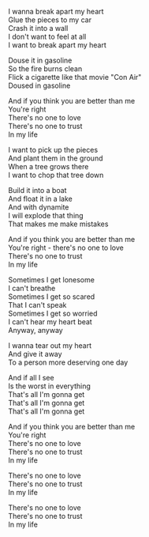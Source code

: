 I wanna break apart my heart  
Glue the pieces to my car  
Crash it into a wall  
I don't want to feel at all  
I want to break apart my heart

Douse it in gasoline  
So the fire burns clean  
Flick a cigarette like that movie "Con Air"  
Doused in gasoline

And if you think you are better than me  
You're right  
There's no one to love  
There's no one to trust  
In my life

I want to pick up the pieces  
And plant them in the ground  
When a tree grows there  
I want to chop that tree down

Build it into a boat  
And float it in a lake  
And with dynamite  
I will explode that thing  
That makes me make mistakes

And if you think you are better than me  
You're right - there's no one to love  
There's no one to trust  
In my life

Sometimes I get lonesome  
I can't breathe  
Sometimes I get so scared  
That I can't speak  
Sometimes I get so worried  
I can't hear my heart beat  
Anyway, anyway

I wanna tear out my heart  
And give it away  
To a person more deserving one day

And if all I see  
Is the worst in everything  
That's all I'm gonna get  
That's all I'm gonna get  
That's all I'm gonna get

And if you think you are better than me  
You're right  
There's no one to love  
There's no one to trust  
In my life

There's no one to love  
There's no one to trust  
In my life

There's no one to love  
There's no one to trust  
In my life